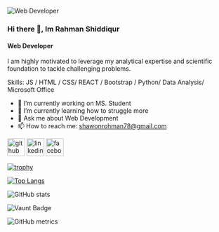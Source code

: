 ![Web Developer](https://scontent-hkg1-2.xx.fbcdn.net/v/t39.30808-1/404765637_3536531593275046_1357168166181669218_n.jpg?stp=dst-jpg_s320x320&_nc_cat=103&ccb=1-7&_nc_sid=5f2048&_nc_ohc=dv6yN2Y88f0Ab6okn0g&_nc_ht=scontent-hkg1-2.xx&oh=00_AfA0mxg1Cc2qLx493qlWFdylb8BHzhhqcprKODUoRCTQQA&oe=6617FFD9)
### Hi there 👋, Im Rahman Shiddiqur
#### Web Developer


I am highly motivated to leverage my analytical expertise and scientific foundation to tackle challenging problems. 

Skills:  JS /  HTML / CSS/ REACT / Bootstrap / Python/ Data Analysis/ Microsoft Office

- 🔭 I’m currently working on MS. Student  
- 🌱 I’m currently learning how to struggle more 
- 💬 Ask me about Web Development  
- 📫 How to reach me: shawonrohman78@gmail.com 


[<img src='https://cdn.jsdelivr.net/npm/simple-icons@3.0.1/icons/github.svg' alt='github' height='40'>](https://github.com/https://github.com/rahmanshiddiqur)  [<img src='https://cdn.jsdelivr.net/npm/simple-icons@3.0.1/icons/linkedin.svg' alt='linkedin' height='40'>](https://www.linkedin.com/in/https://www.linkedin.com/in/rahman-shiddiqur-2aa4912b4//)  [<img src='https://cdn.jsdelivr.net/npm/simple-icons@3.0.1/icons/facebook.svg' alt='facebook' height='40'>](https://www.facebook.com/https://www.facebook.com/shaun.rahman.73)  

[![trophy](https://github-profile-trophy.vercel.app/?username=https://github.com/rahmanshiddiqur)](https://github.com/ryo-ma/github-profile-trophy)

[![Top Langs](https://github-readme-stats.vercel.app/api/top-langs/?username=https://github.com/rahmanshiddiqur)](https://github.com/anuraghazra/github-readme-stats)

![GitHub stats](https://github-readme-stats.vercel.app/api?username=https://github.com/rahmanshiddiqur&show_icons=true)  

![Vaunt Badge](https://api.vaunt.dev/v1/github/entities/https://github.com/rahmanshiddiqur/contributions?format=svg&private=false)  

![GitHub metrics](https://metrics.lecoq.io/https://github.com/rahmanshiddiqur)  

